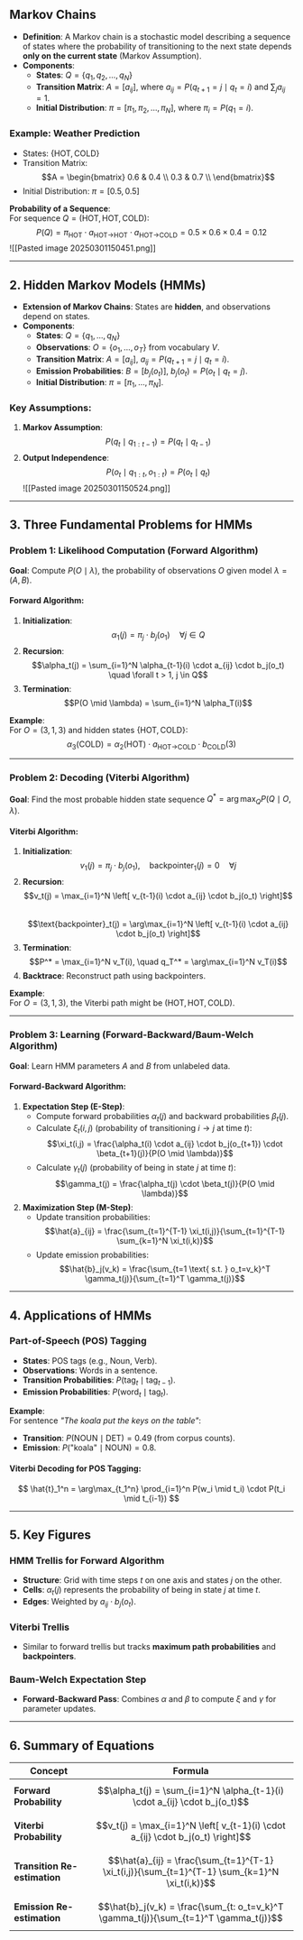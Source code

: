
## **Markov Chains**
- **Definition**: A Markov chain is a stochastic model describing a sequence of states where the probability of transitioning to the next state depends **only on the current state** (Markov Assumption).  
- **Components**:
  - **States**: $Q = \{q_1, q_2, \dots, q_N\}$  
  - **Transition Matrix**: $A = [a_{ij}]$, where $a_{ij} = P(q_{t+1}=j \mid q_t=i)$ and $\sum_j a_{ij} = 1$.  
  - **Initial Distribution**: $\pi = [\pi_1, \pi_2, \dots, \pi_N]$, where $\pi_i = P(q_1=i)$.  

### **Example: Weather Prediction**
- States: $\{\text{HOT}, \text{COLD}\}$  
- Transition Matrix:  
  $$A = \begin{bmatrix}
  0.6 & 0.4 \\
  0.3 & 0.7 \\
  \end{bmatrix}$$  
- Initial Distribution: $\pi = [0.5, 0.5]$  

**Probability of a Sequence**:  
For sequence $Q = (\text{HOT}, \text{HOT}, \text{COLD})$:  
$$
P(Q) = \pi_{\text{HOT}} \cdot a_{\text{HOT→HOT}} \cdot a_{\text{HOT→COLD}} = 0.5 \times 0.6 \times 0.4 = 0.12
$$
![[Pasted image 20250301150451.png]]

---

## **2. Hidden Markov Models (HMMs)**
- **Extension of Markov Chains**: States are **hidden**, and observations depend on states.  
- **Components**:  
  - **States**: $Q = \{q_1, \dots, q_N\}$  
  - **Observations**: $O = \{o_1, \dots, o_T\}$ from vocabulary $V$.  
  - **Transition Matrix**: $A = [a_{ij}]$, $a_{ij} = P(q_{t+1}=j \mid q_t=i)$.  
  - **Emission Probabilities**: $B = [b_j(o_t)]$, $b_j(o_t) = P(o_t \mid q_t=j)$.  
  - **Initial Distribution**: $\pi = [\pi_1, \dots, \pi_N]$.  

### **Key Assumptions**:
1. **Markov Assumption**:  
   $$P(q_t \mid q_{1:t-1}) = P(q_t \mid q_{t-1})$$  
2. **Output Independence**:  
   $$P(o_t \mid q_{1:t}, o_{1:t}) = P(o_t \mid q_t)$$  ![[Pasted image 20250301150524.png]]

---

## **3. Three Fundamental Problems for HMMs**
### **Problem 1: Likelihood Computation (Forward Algorithm)**
**Goal**: Compute $P(O \mid \lambda)$, the probability of observations $O$ given model $\lambda = (A, B)$.  

#### **Forward Algorithm**:
1. **Initialization**:  
   $$\alpha_1(j) = \pi_j \cdot b_j(o_1) \quad \forall j \in Q$$  
2. **Recursion**:  
   $$\alpha_t(j) = \sum_{i=1}^N \alpha_{t-1}(i) \cdot a_{ij} \cdot b_j(o_t) \quad \forall t > 1, j \in Q$$  
3. **Termination**:  
   $$P(O \mid \lambda) = \sum_{i=1}^N \alpha_T(i)$$  

**Example**:  
For $O = (3, 1, 3)$ and hidden states $\{\text{HOT}, \text{COLD}\}$:  
$$
\alpha_3(\text{COLD}) = \alpha_2(\text{HOT}) \cdot a_{\text{HOT→COLD}} \cdot b_{\text{COLD}}(3)
$$

---

### **Problem 2: Decoding (Viterbi Algorithm)**
**Goal**: Find the most probable hidden state sequence $Q^* = \arg\max_Q P(Q \mid O, \lambda)$.  

#### **Viterbi Algorithm**:
1. **Initialization**:  
   $$v_1(j) = \pi_j \cdot b_j(o_1), \quad \text{backpointer}_1(j) = 0 \quad \forall j$$  
2. **Recursion**:  
   $$v_t(j) = \max_{i=1}^N \left[ v_{t-1}(i) \cdot a_{ij} \cdot b_j(o_t) \right]$$  
   $$\text{backpointer}_t(j) = \arg\max_{i=1}^N \left[ v_{t-1}(i) \cdot a_{ij} \cdot b_j(o_t) \right]$$  
3. **Termination**:  
   $$P^* = \max_{i=1}^N v_T(i), \quad q_T^* = \arg\max_{i=1}^N v_T(i)$$  
4. **Backtrace**: Reconstruct path using backpointers.  

**Example**:  
For $O = (3, 1, 3)$, the Viterbi path might be $(\text{HOT}, \text{HOT}, \text{COLD})$.  

---

### **Problem 3: Learning (Forward-Backward/Baum-Welch Algorithm)**
**Goal**: Learn HMM parameters $A$ and $B$ from unlabeled data.  

#### **Forward-Backward Algorithm**:
1. **Expectation Step (E-Step)**:  
   - Compute forward probabilities $\alpha_t(j)$ and backward probabilities $\beta_t(j)$.  
   - Calculate $\xi_t(i,j)$ (probability of transitioning $i→j$ at time $t$):  
     $$\xi_t(i,j) = \frac{\alpha_t(i) \cdot a_{ij} \cdot b_j(o_{t+1}) \cdot \beta_{t+1}(j)}{P(O \mid \lambda)}$$  
   - Calculate $\gamma_t(j)$ (probability of being in state $j$ at time $t$):  
     $$\gamma_t(j) = \frac{\alpha_t(j) \cdot \beta_t(j)}{P(O \mid \lambda)}$$  
2. **Maximization Step (M-Step)**:  
   - Update transition probabilities:  
     $$\hat{a}_{ij} = \frac{\sum_{t=1}^{T-1} \xi_t(i,j)}{\sum_{t=1}^{T-1} \sum_{k=1}^N \xi_t(i,k)}$$  
   - Update emission probabilities:  
     $$\hat{b}_j(v_k) = \frac{\sum_{t=1 \text{ s.t. } o_t=v_k}^T \gamma_t(j)}{\sum_{t=1}^T \gamma_t(j)}$$  

---

## **4. Applications of HMMs**
### **Part-of-Speech (POS) Tagging**
- **States**: POS tags (e.g., Noun, Verb).  
- **Observations**: Words in a sentence.  
- **Transition Probabilities**: $P(\text{tag}_t \mid \text{tag}_{t-1})$.  
- **Emission Probabilities**: $P(\text{word}_t \mid \text{tag}_t)$.  

**Example**:  
For sentence *"The koala put the keys on the table"*:  
- **Transition**: $P(\text{NOUN} \mid \text{DET}) = 0.49$ (from corpus counts).  
- **Emission**: $P(\text{"koala"} \mid \text{NOUN}) = 0.8$.  

#### **Viterbi Decoding for POS Tagging**:
$$
\hat{t}_1^n = \arg\max_{t_1^n} \prod_{i=1}^n P(w_i \mid t_i) \cdot P(t_i \mid t_{i-1})
$$

---

## **5. Key Figures**
### **HMM Trellis for Forward Algorithm**
- **Structure**: Grid with time steps $t$ on one axis and states $j$ on the other.  
- **Cells**: $\alpha_t(j)$ represents the probability of being in state $j$ at time $t$.  
- **Edges**: Weighted by $a_{ij} \cdot b_j(o_t)$.  

### **Viterbi Trellis**  
- Similar to forward trellis but tracks **maximum path probabilities** and **backpointers**.  

### **Baum-Welch Expectation Step**  
- **Forward-Backward Pass**: Combines $\alpha$ and $\beta$ to compute $\xi$ and $\gamma$ for parameter updates.  

---

## **6. Summary of Equations**
| Concept | Formula |  
|---|---|  
| **Forward Probability** | $$\alpha_t(j) = \sum_{i=1}^N \alpha_{t-1}(i) \cdot a_{ij} \cdot b_j(o_t)$$ |  
| **Viterbi Probability** | $$v_t(j) = \max_{i=1}^N \left[ v_{t-1}(i) \cdot a_{ij} \cdot b_j(o_t) \right]$$ |  
| **Transition Re-estimation** | $$\hat{a}_{ij} = \frac{\sum_{t=1}^{T-1} \xi_t(i,j)}{\sum_{t=1}^{T-1} \sum_{k=1}^N \xi_t(i,k)}$$ |  
| **Emission Re-estimation** | $$\hat{b}_j(v_k) = \frac{\sum_{t: o_t=v_k}^T \gamma_t(j)}{\sum_{t=1}^T \gamma_t(j)}$$ |  
